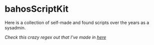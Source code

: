 # bahosScriptKit
Here is a collection of self-made and found scripts over the years as a sysadmin.

*Check this crazy regex out that I've made in [here](https://github.com/bah0/bahosScriptKit/blob/main/Python/DomainFilter.py)*
